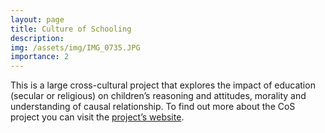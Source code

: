 ```yaml
---
layout: page
title: Culture of Schooling
description: 
img: /assets/img/IMG_0735.JPG
importance: 2
---
```


This is a large cross-cultural project that explores the impact of education (secular or religious) on children’s reasoning and attitudes, morality and understanding of causal relationship. To find out more about the CoS project you can visit the [project’s website](https://templetonreligiontrust.org/explore/the-culture-of-schooling/).
